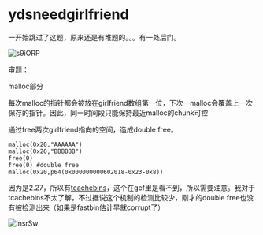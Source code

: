 # ydsneedgirlfriend



一开始跳过了这题，原来还是有堆题的。。。有一处后门。

![s9iORP](https://gitee.com/p0kerface/blog_image_management/raw/master/uPic/s9iORP.png)

审题：

malloc部分

​	每次malloc的指针都会被放在girlfriend数组第一位，下次一malloc会覆盖上一次保存的指针。因此，同一时间段只能保持最近malloc的chunk可控





通过free两次girlfriend指向的空间，造成double free。

```
malloc(0x20,"AAAAAA")
malloc(0x20,"BBBBBB")
free(0)
free(0) #double free
malloc(0x20,p64(0x000000000602018-0x23-0x8))
```

因为是2.27，所以有[tcachebins](https://xz.aliyun.com/t/6828)，这个在gef里是看不到，所以需要注意。我对于tcachebins不太了解，不过据说这个机制的检测比较少，刚才的double free也没有被检测出来（如果是fastbin估计早就corrupt了）

![insrSw](https://gitee.com/p0kerface/blog_image_management/raw/master/uPic/insrSw.png)





